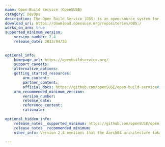 ```yaml
---
name: Open Build Service (OpenSUSE)
category: DevOps
description: The Open Build Service (OBS) is an open-source system for automatically building and distributing binary packages from source across multiple operating systems and architectures, supporting everything from updates and add-ons to full distributions.
download_url: https://download.opensuse.org/repositories/OBS:/
works_on_arm: true
supported_minimum_version:
    version_number: 2.4
    release_date: 2013/04/30
 
 
optional_info:
    homepage_url: https://openbuildservice.org/
    support_caveats:
    alternative_options:
    getting_started_resources:
        arm_content:
        partner_content:
        official_docs: https://github.com/openSUSE/open-build-service#installation
    arm_recommended_minimum_version:
        version_number:
        release_date:
        reference_content:
        rationale:
 
optional_hidden_info:
    release_notes__supported_minimum: https://github.com/openSUSE/open-build-service/blob/master/docs/ReleaseNotes-2.4
    release_notes__recommended_minimum:
    other_info: Version 2.4 mentions that the Aarch64 architecture (aka Armv8 or Arm64) has been added.
 
---
```

